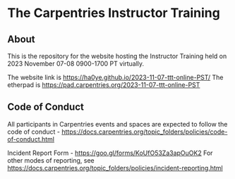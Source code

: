 # The Carpentries Instructor Training

## About

This is the repository for the website hosting the Instructor Training held on 2023 November 07-08 0900-1700 PT virtually.

The website link is https://ha0ye.github.io/2023-11-07-ttt-online-PST/ 
The etherpad is https://pad.carpentries.org/2023-11-07-ttt-online-PST

## Code of Conduct

All participants in Carpentries events and spaces are expected to follow the code of conduct - https://docs.carpentries.org/topic_folders/policies/code-of-conduct.html

Incident Report Form - https://goo.gl/forms/KoUfO53Za3apOuOK2
For other modes of reporting, see https://docs.carpentries.org/topic_folders/policies/incident-reporting.html
